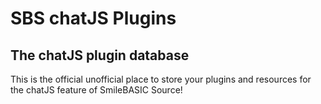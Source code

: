 # SBS chatJS Plugins
## The chatJS plugin database
This is the official unofficial place to store your plugins and resources for the chatJS feature of SmileBASIC Source!
